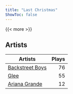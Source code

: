 ```yaml
---
title: "Last Christmas"
ShowToc: false
---
```


{{< more >}}

## Artists
Artists | Plays 
----- | -----: 
[Backstreet Boys](/artists/backstreet-boys-36645) | 76
[Glee](/artists/glee-30032566) | 55
[Ariana Grande](/artists/ariana-grande-678625) | 12

